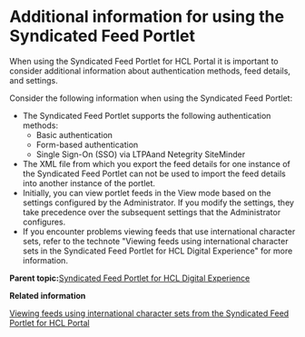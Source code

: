 # Additional information for using the Syndicated Feed Portlet

When using the Syndicated Feed Portlet for HCL Portal it is important to consider additional information about authentication methods, feed details, and settings.

Consider the following information when using the Syndicated Feed Portlet:

-   The Syndicated Feed Portlet supports the following authentication methods:
    -   Basic authentication
    -   Form-based authentication
    -   Single Sign-On \(SSO\) via LTPAand Netegrity SiteMinder
-   The XML file from which you export the feed details for one instance of the Syndicated Feed Portlet can not be used to import the feed details into another instance of the portlet.
-   Initially, you can view portlet feeds in the View mode based on the settings configured by the Administrator. If you modify the settings, they take precedence over the subsequent settings that the Administrator configures.
-   If you encounter problems viewing feeds that use international character sets, refer to the technote "Viewing feeds using international character sets in the Syndicated Feed Portlet for HCL Digital Experience" for more information.

**Parent topic:**[Syndicated Feed Portlet for HCL Digital Experience](../admin-system/ic_syndfeed_features.md)

**Related information**  


[Viewing feeds using international character sets from the Syndicated Feed Portlet for HCL Portal](https://support.hcltechsw.com/csm)

